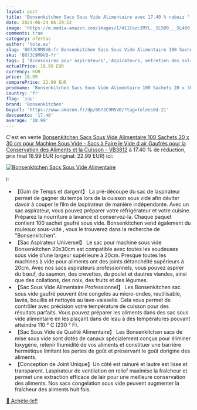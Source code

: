 ```yaml
---
layout: post
title: 'Bonsenkitchen Sacs Sous Vide Alimentaire avec 17.40 % rabais '
date: 2021-06-24 06:29:12
image: 'https://m.media-amazon.com/images/I/411CozcIMYL._SL500_._SL400_.jpg'
comments: true
category: ofertas
author: 'tole.es'
slug: 'B07JC9M9VB-fr Bonsenkitchen Sacs Sous Vide Alimentaire 100 Sachets 20 x...'
sku: 'B07JC9M9VB-fr'
tags: [ 'Accessoires pour aspirateurs','Aspirateurs, entretien des sols et nettoyeurs de vitres','Cuisine et Maison','Sacs droits pour aspirateurs','Sacs pour aspirateurs','bonsenkitchen', ]
actualPrice: 18.99 EUR
currency: EUR
price: 18.99
comparePrice: 22.99 EUR
prodname: 'Bonsenkitchen Sacs Sous Vide Alimentaire 100 Sachets 20 x 30 cm pour Machine Sous Vide - Sacs à Faire le Vide d air Gaufrés pour la Conservation des Aliments et la Cuisson - VB3812'
country: 'fr'
flag: '🇫🇷'
brand: 'Bonsenkitchen'
buyurl: 'https://www.amazon.fr/dp/B07JC9M9VB/?tag=tolees0d-21'
descuento: '17.40'
average: '18.99'
---
```


C'est en vente [Bonsenkitchen Sacs Sous Vide Alimentaire 100 Sachets 20 x 30 cm pour Machine Sous Vide - Sacs à Faire le Vide d air Gaufrés pour la Conservation des Aliments et la Cuisson - VB3812](https://www.amazon.fr/dp/B07JC9M9VB/?tag=tolees0d-21)  à  17.40 % de réduction, prix final  18.99 EUR (original: 22.99 EUR) ici:

[![Bonsenkitchen Sacs Sous Vide Alimentaire](https://m.media-amazon.com/images/I/411CozcIMYL._SL500_._SL400_.jpg)](https://www.amazon.fr/dp/B07JC9M9VB/?tag=tolees0d-21)

ℹ️:

- 【Gain de Temps et dargent】 La pré-découpe du sac de laspirateur permet de gagner du temps lors de la cuisson sous vide afin déviter davoir à couper le film de laspirateur de manière indépendante. Avec un sac aspirateur, vous pouvez préparer votre réfrigérateur et votre cuisine. Préparez la nourriture à lavance et conservez-la. Chaque paquet contient 100 sachet gaufré sous vide. Bonsenkitchen vend également du rouleaux sous-vide , vous le trouverez dans la recherche de "Bonsenkitchen".
- 【Sac Aspirateur Universel】 Le sac pour machine sous vide Bonsenkitchen 20x30cm est compatible avec toutes les soudeuses sous vide d’une largeur supérieure à 20cm. Presque toutes les machines à vide pour aliments ont des joints détanchéité supérieurs à 20cm. Avec nos sacs aspirateurs professionnels, vous pouvez aspirer du bœuf, du saumon, des crevettes, du poulet et dautres viandes, ainsi que des collations, des noix, des fruits et des légumes.
- 【Sac Sous Vide Alimentaire Professionnel】 Les Bonsenkitchen sac sous vide gaufré peuvent être congelés au micro-ondes, reutilisable, lavés, bouillis et nettoyés au lave-vaisselle. Cela vous permet de contrôler avec précision votre température de cuisson pour des résultats parfaits. Vous pouvez préparer les aliments dans des sac sous vide alimentaire en les plaçant dans de leau à des températures pouvant atteindre 110 ° C (230 ° F).
- 【Sac Sous Vide de Qualité Alimentaire】 Les Bonsenkitchen sacs de mise sous vide sont dotés de canaux spécialement conçus pour éliminer loxygène, retenir lhumidité de vos aliments et constituer une barrière hermétique limitant les pertes de goût et préservant le goût dorigine des aliments.
- 【Conception de Joint Unique】Un côté est rainuré et lautre est lisse et transparent. Laspirateur de ventilation en relief maximise la fraîcheur et permet une extraction efficace de lair pour une meilleure conservation des aliments. Nos sacs congelation sous vide peuvent augmenter la fraîcheur des aliments huit fois.

[🛒 Achète-le!!](https://www.amazon.fr/dp/B07JC9M9VB/?tag=tolees0d-21)
